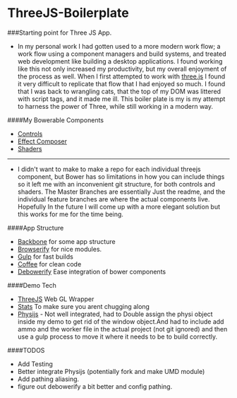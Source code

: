 ThreeJS-Boilerplate
===================

###Starting point for Three JS App.

- In my personal work I had gotten used to a more modern work flow; a work flow using a component managers and build systems, and treated web development like building a desktop applications. I found working like this not only increased my productivity, but my overall enjoyment of the process as well. When I first attempted to work with [three.js](http://threejs.org/) I found it very difficult to replicate that flow that I had enjoyed so much. I found that I was back to wrangling cats, that the top of my DOM was littered with script tags, and it made me ill. This boiler plate is my is my attempt to harness the power of Three, while still working in a modern way.


####My Bowerable Components
- [Controls](https://github.com/caranicas/ThreeJS-Controls)
- [Effect Composer](https://github.com/caranicas/ThreeJS-EffectComposer)
- [Shaders](https://github.com/caranicas/ThreeJS-Shaders)

* * *

- I didn't want to make to make a repo for each individual threejs component, but Bower has so limitations in how you can include things so it left me with an inconvenient git structure, for both controls and shaders. The Master Branches are essentially Just the readme, and the individual feature branches are where the actual components live. Hopefully In the future I will come up with a more elegant solution but this works for me for the time being.  


####App Structure
- [Backbone](http://backbonejs.org/) for some app structure
- [Browserify](http://browserify.org/) for nice modules.
- [Gulp](http://gulpjs.com/) for fast builds
- [Coffee](http://coffeescript.org/) for clean code
- [Debowerify](https://github.com/eugeneware/debowerify) Ease integration of bower components

####Demo Tech
- [ThreeJS](http://threejs.org/) Web GL Wrapper
- [Stats](https://github.com/mrdoob/stats.js) To make sure you arent chugging along
- [Physijs](https://github.com/chandlerprall/Physijs) - Not well integrated, had to Double assign the physi object inside my demo to get rid of the window object.And had to include add ammo and the worker file in the actual project (not git ignored) and then use a gulp process to move it where it needs to be to build correctly.

####TODOS
- Add Testing
- Better integrate Physijs (potentially fork and make UMD module)
- Add pathing aliasing.
- figure out debowerify a bit better and config pathing.
